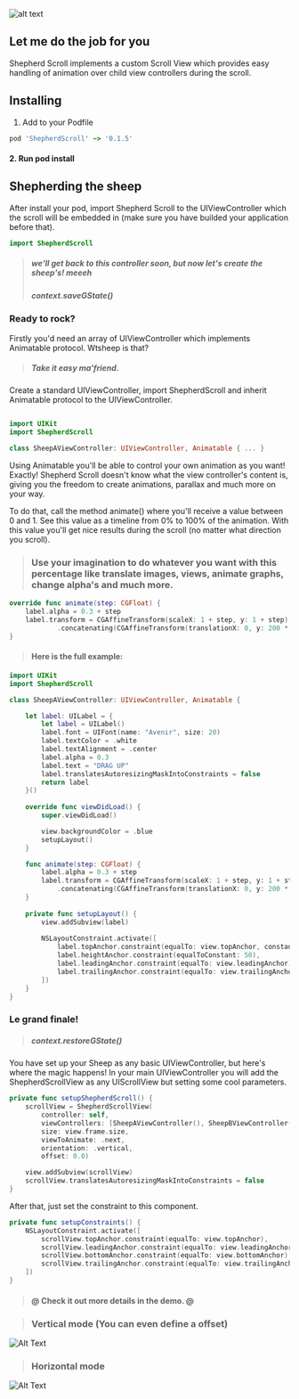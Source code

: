 ![alt text](https://i.imgur.com/OCKpL18.jpg)

## Let me do the job for you
Shepherd Scroll implements a custom Scroll View which provides easy handling of animation over child view controllers during the scroll.

 ## Installing
1. Add to your Podfile


```ruby
pod 'ShepherdScroll' ~> '0.1.5'
```
#### 2. Run pod install

## Shepherding the sheep

After install your pod, import Shepherd Scroll to the UIViewController which the scroll will be embedded in (make sure you have builded your application before that).

```swift
import ShepherdScroll
```
> ##### we'll get back to this controller soon, but now let's create the sheep's! meeeh 
> ##### context.saveGState()


### Ready to rock?
Firstly you'd need an array of UIViewController which implements Animatable protocol. Wtsheep is that?
> ##### Take it easy ma'friend.
Create a standard UIViewController, import ShepherdScroll and inherit Animatable protocol to the UIViewController.
```swift

import UIKit
import ShepherdScroll

class SheepAViewController: UIViewController, Animatable { ... }
```
Using Animatable you'll be able to control your own animation as you want! Exactly! Shepherd Scroll doesn't know what the view controller's content is, giving you the freedom to create animations, parallax and much more on your way.

To do that, call the method animate() where you'll receive a value between 0 and 1. See this value as a timeline from 0% to 100% of the animation. With this value you'll get nice results during the scroll (no matter what direction you scroll). 

> ### Use your imagination to do whatever you want with this percentage like translate images, views, animate graphs, change alpha's and much more.

```swift
override func animate(step: CGFloat) {
    label.alpha = 0.3 + step
    label.transform = CGAffineTransform(scaleX: 1 + step, y: 1 + step)
            .concatenating(CGAffineTransform(translationX: 0, y: 200 * step))
}
```


> #### Here is the full example:

```swift
import UIKit
import ShepherdScroll

class SheepAViewController: UIViewController, Animatable {

    let label: UILabel = {
        let label = UILabel()
        label.font = UIFont(name: "Avenir", size: 20)
        label.textColor = .white
        label.textAlignment = .center
        label.alpha = 0.3
        label.text = "DRAG UP"
        label.translatesAutoresizingMaskIntoConstraints = false
        return label
    }()
    
    override func viewDidLoad() {
        super.viewDidLoad()

        view.backgroundColor = .blue
        setupLayout()
    }

    func animate(step: CGFloat) {
        label.alpha = 0.3 + step
        label.transform = CGAffineTransform(scaleX: 1 + step, y: 1 + step)
            .concatenating(CGAffineTransform(translationX: 0, y: 200 * step))
    }
    
    private func setupLayout() {
        view.addSubview(label)
        
        NSLayoutConstraint.activate([
            label.topAnchor.constraint(equalTo: view.topAnchor, constant: 20),
            label.heightAnchor.constraint(equalToConstant: 50),
            label.leadingAnchor.constraint(equalTo: view.leadingAnchor),
            label.trailingAnchor.constraint(equalTo: view.trailingAnchor)
        ])
    }
}
```

### Le grand finale!
> ##### context.restoreGState()
You have set up your Sheep as any basic UIViewController, but here's where the magic happens! 
In your main UIViewController you will add the ShepherdScrollView as any UIScrollView but setting some cool parameters.

```swift
private func setupShepherdScroll() {
    scrollView = ShepherdScrollView(
        controller: self,
        viewControllers: [SheepAViewController(), SheepBViewController(), SheepCViewController()],
        size: view.frame.size,
        viewToAnimate: .next,
        orientation: .vertical,
        offset: 0.0)

    view.addSubview(scrollView)
    scrollView.translatesAutoresizingMaskIntoConstraints = false
}
```

After that, just set the constraint to this component.
```swift
private func setupConstraints() {        
    NSLayoutConstraint.activate([
        scrollView.topAnchor.constraint(equalTo: view.topAnchor),
        scrollView.leadingAnchor.constraint(equalTo: view.leadingAnchor),
        scrollView.bottomAnchor.constraint(equalTo: view.bottomAnchor),
        scrollView.trailingAnchor.constraint(equalTo: view.trailingAnchor)
    ])
}
```

> #### @  Check it out more details in the demo. @


> ### Vertical mode (You can even define a offset)
![Alt Text](https://media.giphy.com/media/3oa9SrtaXg57DzB96K/giphy.gif)  

> ### Horizontal mode
![Alt Text](https://media.giphy.com/media/4MWlhv5u6fQZevvP9G/giphy.gif)

